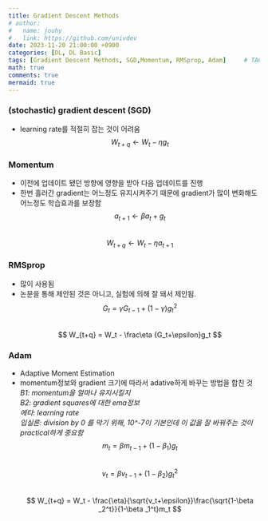 ```yaml
---
title: Gradient Descent Methods
# author:
#   name: jouhy
#   link: https://github.com/univdev
date: 2023-11-20 21:00:00 +0900
categories: [DL, DL Basic]
tags: [Gradient Descent Methods, SGD,Momentum, RMSprop, Adam]     # TAG names should always be lowercase
math: true
comments: true
mermaid: true
---
```


### **(stochastic) gradient descent (SGD)**
- learning rate를 적절히 잡는 것이 어려움
$$
W_{t+q} \gets W_t - \eta g_t
$$

### **Momentum**
- 이전에 업데이트 됐던 방향에 영향을 받아 다음 업데이트를 진행
- 한번 흘러간 gradient는 어느정도 유지시켜주기 때문에 gradient가 많이 변화해도 어느정도 학습효과를 보장함   
$$
a_{t+1} \gets \beta a_t +g_t
$$   
$$
W_{t+q} \gets W_t - \eta a_{t+1}
$$

### **RMSprop**
- 많이 사용됨
- 논문을 통해 제안된 것은 아니고, 실험에 의해 잘 돼서 제안됨.
$$
G_{t} = \gamma G_{t-1} + (1-\gamma) g_t^2
$$   
$$
W_{t+q} = W_t - \frac\eta {G_t+\epsilon}g_t
$$

### **Adam**
- Adaptive Moment Estimation
- momentum정보와 gradient 크기에 따라서 adative하게 바꾸는 방법을 합친 것   
_B1: momentum을 얼마나 유지시킬지   
B2: gradient squares에 대한 ema정보   
에타: learning rate   
입실론: division by 0 를 막기 위해, 10^-7이 기본인데 이 값을 잘 바꿔주는 것이 practical하게 중요함_   
$$
m_{t} = \beta m_{t-1} + (1-\beta _1) g_t
$$   
$$
v_{t} = \beta v_{t-1} + (1-\beta _2) g_t^2
$$   
$$
W_{t+q} = W_t - \frac{\eta}{\sqrt{v_t+\epsilon}}\frac{\sqrt{1-\beta _2^t}}{1-\beta _1^t}m_t
$$